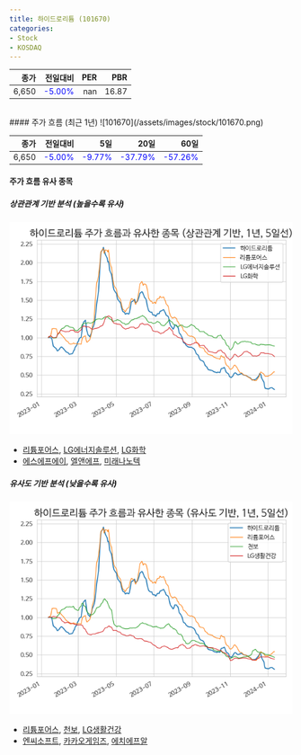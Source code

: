 ```yaml
---
title: 하이드로리튬 (101670)
categories:
- Stock
- KOSDAQ
---
```


|종가|전일대비|PER|PBR|
|---:|-------:|--:|---:|
|6,650|<span style="color: blue">-5.00%</span>|nan|16.87|

<!-- more -->
<br>
#### 주가 흐름 (최근 1년)
![101670](/assets/images/stock/101670.png)

|종가|전일대비|5일|20일|60일|
|---:|-------:|--:|---:|---:|
|6,650|<span style="color: blue">-5.00%</span>|<span style="color: blue">-9.77%</span>|<span style="color: blue">-37.79%</span>|<span style="color: blue">-57.26%</span>|

<!-- more -->

#### 주가 흐름 유사 종목

##### 상관관계 기반 분석 (높을수록 유사)
![101670](/assets/images/stock/101670_corr.png)
- [리튬포어스](/073570/), [LG에너지솔루션](/373220/), [LG화학](/051910/)
- [에스에프에이](/056190/), [엘앤에프](/066970/), [미래나노텍](/095500/)

##### 유사도 기반 분석 (낮을수록 유사)	
![101670](/assets/images/stock/101670_sim.png)
- [리튬포어스](/073570/), [천보](/278280/), [LG생활건강](/051900/)
- [엔씨소프트](/036570/), [카카오게임즈](/293490/), [에치에프알](/230240/)